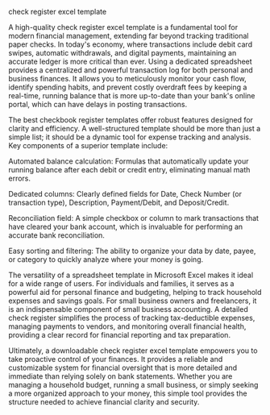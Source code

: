 check register excel template


A high-quality check register excel template is a fundamental tool for modern financial management, extending far beyond tracking traditional paper checks. In today's economy, where transactions include debit card swipes, automatic withdrawals, and digital payments, maintaining an accurate ledger is more critical than ever. Using a dedicated spreadsheet provides a centralized and powerful transaction log for both personal and business finances. It allows you to meticulously monitor your cash flow, identify spending habits, and prevent costly overdraft fees by keeping a real-time, running balance that is more up-to-date than your bank's online portal, which can have delays in posting transactions.



The best checkbook register templates offer robust features designed for clarity and efficiency. A well-structured template should be more than just a simple list; it should be a dynamic tool for expense tracking and analysis. Key components of a superior template include:




Automated balance calculation: Formulas that automatically update your running balance after each debit or credit entry, eliminating manual math errors.


Dedicated columns: Clearly defined fields for Date, Check Number (or transaction type), Description, Payment/Debit, and Deposit/Credit.


Reconciliation field: A simple checkbox or column to mark transactions that have cleared your bank account, which is invaluable for performing an accurate bank reconciliation.


Easy sorting and filtering: The ability to organize your data by date, payee, or category to quickly analyze where your money is going.





The versatility of a spreadsheet template in Microsoft Excel makes it ideal for a wide range of users. For individuals and families, it serves as a powerful aid for personal finance and budgeting, helping to track household expenses and savings goals. For small business owners and freelancers, it is an indispensable component of small business accounting. A detailed check register simplifies the process of tracking tax-deductible expenses, managing payments to vendors, and monitoring overall financial health, providing a clear record for financial reporting and tax preparation.



Ultimately, a downloadable check register excel template empowers you to take proactive control of your finances. It provides a reliable and customizable system for financial oversight that is more detailed and immediate than relying solely on bank statements. Whether you are managing a household budget, running a small business, or simply seeking a more organized approach to your money, this simple tool provides the structure needed to achieve financial clarity and security.
